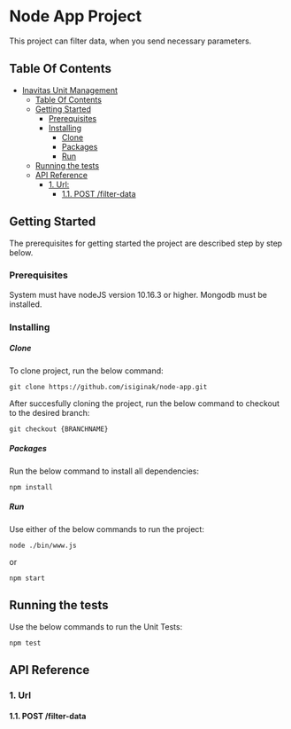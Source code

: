 ﻿# Node App Project

This project can filter data, when you send necessary parameters.


## Table Of Contents
- [Inavitas Unit Management](#inavitas-unit-management)
  - [Table Of Contents](#table-of-contents)
  - [Getting Started](#getting-started)
    - [Prerequisites](#prerequisites)
    - [Installing](#installing)
        - [Clone](#clone)
        - [Packages](#packages)
        - [Run](#run)
  - [Running the tests](#running-the-tests)
  - [API Reference](#api-reference)
    - [1. Url:](#1-Url)
      - [1.1. POST /filter-data](#11-post-filter-data)
     
    



## Getting Started

The prerequisites for getting started the project are described step by step below.

### Prerequisites

System must have nodeJS version 10.16.3 or higher.
Mongodb must be installed.

### Installing

##### Clone

To clone project, run the below command:

    git clone https://github.com/isiginak/node-app.git 

After succesfully cloning the project, run the below command to checkout to the desired branch:

    git checkout {BRANCHNAME}



##### Packages

Run the below command to install all dependencies:

```
npm install
```


##### Run

Use either of the below commands to run the project:

```
node ./bin/www.js
```

or

```
npm start
```


## Running the tests

Use the below commands to run the Unit Tests:

```
npm test
```



## API Reference


### 1. Url

#### 1.1. POST /filter-data
  

